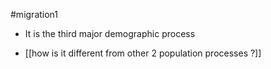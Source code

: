 #migration1 

- It is the third major demographic process 

- [[how is it different from other 2 population processes ?]] 